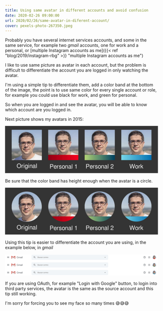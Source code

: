 ```yaml
---
title: Using same avatar in different accounts and avoid confusion
date: 2020-02-26 09:00:00
url: 2020/02/26/same-avatar-in-diferent-account/
cover: pexels-photo-267350.jpeg
---
```


Probably you have several internet services accounts, and some in the same service, for example two _gmail_ accounts, one for work and a personal, or
[multiple Instagram accounts as me]({{< ref "blog/2019/instagram-rbg" >}} "multiple Instagram accounts as me")


I like to use same picture as avatar in each account, but the problem is difficult to differentiate the account you are logged in only watching the avatar.

I'm using a simple tip to differentiate them, add a color band at the  bottom of the image, the point is to use same color for every single account or role, for example you could use black for work, and green for personal.

So when you are logged in and see the avatar, you will be able to know which account are you logged in.

Next picture shows my avatars in 2015:

![Sergio Carracedo avatars in 2015](avatars2015.jpg)

Be sure that the color band has height enough when the avatar is a circle.

![Sergio Carracedo avatars in 2015](avatars2015_circle.jpg)
 

Using this tip is easier to differentiate the account you are using, in the example below, in _gmail_

![Sergio Carracedo avatars in 2015](avatars2015_gmail.png)

If you are using OAuth, for example "Login with Google" button, to login into third party services, the avatar is the same as the source account and this tip still working.

I'm sorry for forcing you to see my face so many times :sweat_smile::sweat_smile::sweat_smile:




